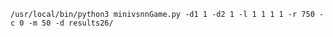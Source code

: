 ```/usr/local/bin/python3 minivsnnGame.py -d1 1 -d2 1 -l 1 1 1 1 -r 750 -c 0 -m 50 -d results26/```
